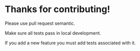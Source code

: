 # Thanks for contributing!

Please use pull request semantic.

Make sure all tests pass in local development.

If you add a new feature you must add tests associated with it.
